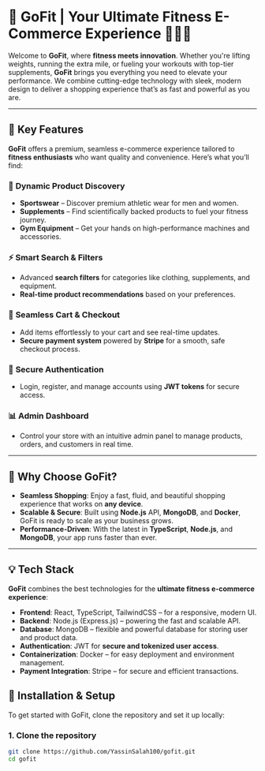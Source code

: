 # 🚀 **GoFit | Your Ultimate Fitness E-Commerce Experience** 🏋️‍♂️💥

Welcome to **GoFit**, where **fitness meets innovation**. Whether you're lifting weights, running the extra mile, or fueling your workouts with top-tier supplements, **GoFit** brings you everything you need to elevate your performance. We combine cutting-edge technology with sleek, modern design to deliver a shopping experience that’s as fast and powerful as you are.

---

## 🌟 **Key Features**

**GoFit** offers a premium, seamless e-commerce experience tailored to **fitness enthusiasts** who want quality and convenience. Here’s what you’ll find:

### 🏅 **Dynamic Product Discovery**
- **Sportswear** – Discover premium athletic wear for men and women.
- **Supplements** – Find scientifically backed products to fuel your fitness journey.
- **Gym Equipment** – Get your hands on high-performance machines and accessories.
  
### ⚡ **Smart Search & Filters**
- Advanced **search filters** for categories like clothing, supplements, and equipment.
- **Real-time product recommendations** based on your preferences.

### 🛒 **Seamless Cart & Checkout**
- Add items effortlessly to your cart and see real-time updates.
- **Secure payment system** powered by **Stripe** for a smooth, safe checkout process.

### 🔐 **Secure Authentication**
- Login, register, and manage accounts using **JWT tokens** for secure access.

### 📊 **Admin Dashboard**
- Control your store with an intuitive admin panel to manage products, orders, and customers in real time.

---

## 🎯 **Why Choose GoFit?**

- **Seamless Shopping**: Enjoy a fast, fluid, and beautiful shopping experience that works on **any device**.
- **Scalable & Secure**: Built using **Node.js** API, **MongoDB**, and **Docker**, GoFit is ready to scale as your business grows.
- **Performance-Driven**: With the latest in **TypeScript**, **Node.js**, and **MongoDB**, your app runs faster than ever.

---

## 💡 **Tech Stack**

**GoFit** combines the best technologies for the **ultimate fitness e-commerce experience**:

- **Frontend**: React, TypeScript, TailwindCSS – for a responsive, modern UI.  
- **Backend**: Node.js (Express.js) – powering the fast and scalable API.  
- **Database**: MongoDB – flexible and powerful database for storing user and product data.  
- **Authentication**: JWT for **secure and tokenized user access**.  
- **Containerization**: Docker – for easy deployment and environment management.  
- **Payment Integration**: Stripe – for secure and efficient transactions.  



## 🔧 **Installation & Setup**

To get started with GoFit, clone the repository and set it up locally:

### 1. **Clone the repository**
```bash
git clone https://github.com/YassinSalah100/gofit.git
cd gofit
